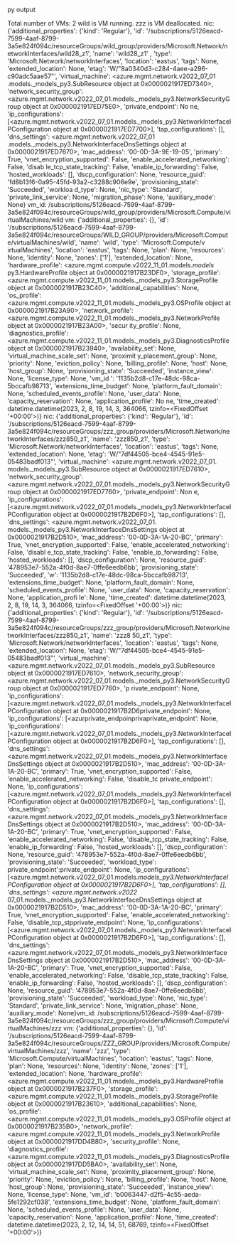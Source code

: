 py output

Total number of VMs: 2
wild is VM running.
zzz is VM deallocated.
nic: {'additional_properties': {'kind': 'Regular'}, 'id': '/subscriptions/5126eacd-7599-4aaf-8799-3a5e824f094c/resourceGroups/wild_group/providers/Microsoft.Network/networkInterfaces/wild28_z1', 'name': 'wild28_z1'
, 'type': 'Microsoft.Network/networkInterfaces', 'location': 'eastus', 'tags': None, 'extended_location': None, 'etag': 'W/"8a0340d3-c284-4aee-a296-c90adc5aae57"', 'virtual_machine': <azure.mgmt.network.v2022_07_01
.models._models_py3.SubResource object at 0x0000021917ED7340>, 'network_security_group': <azure.mgmt.network.v2022_07_01.models._models_py3.NetworkSecurityGroup object at 0x0000021917ED75E0>, 'private_endpoint': No
ne, 'ip_configurations': [<azure.mgmt.network.v2022_07_01.models._models_py3.NetworkInterfaceIPConfiguration object at 0x0000021917ED7700>], 'tap_configurations': [], 'dns_settings': <azure.mgmt.network.v2022_07_01
.models._models_py3.NetworkInterfaceDnsSettings object at 0x0000021917ED7670>, 'mac_address': '00-0D-3A-9E-19-05', 'primary': True, 'vnet_encryption_supported': False, 'enable_accelerated_networking': False, 'disab
le_tcp_state_tracking': False, 'enable_ip_forwarding': False, 'hosted_workloads': [], 'dscp_configuration': None, 'resource_guid': 'fd8b13f6-0a95-45fd-93a2-c3288c906e9e', 'provisioning_state': 'Succeeded', 'workloa
d_type': None, 'nic_type': 'Standard', 'private_link_service': None, 'migration_phase': None, 'auxiliary_mode': None}
vm_id: /subscriptions/5126eacd-7599-4aaf-8799-3a5e824f094c/resourceGroups/wild_group/providers/Microsoft.Compute/virtualMachines/wild
vm: {'additional_properties': {}, 'id': '/subscriptions/5126eacd-7599-4aaf-8799-3a5e824f094c/resourceGroups/WILD_GROUP/providers/Microsoft.Compute/virtualMachines/wild', 'name': 'wild', 'type': 'Microsoft.Compute/v
irtualMachines', 'location': 'eastus', 'tags': None, 'plan': None, 'resources': None, 'identity': None, 'zones': ['1'], 'extended_location': None, 'hardware_profile': <azure.mgmt.compute.v2022_11_01.models._models_
py3.HardwareProfile object at 0x0000021917B23DF0>, 'storage_profile': <azure.mgmt.compute.v2022_11_01.models._models_py3.StorageProfile object at 0x0000021917B23C40>, 'additional_capabilities': None, 'os_profile': 
<azure.mgmt.compute.v2022_11_01.models._models_py3.OSProfile object at 0x0000021917B23A90>, 'network_profile': <azure.mgmt.compute.v2022_11_01.models._models_py3.NetworkProfile object at 0x0000021917B23A00>, 'secur
ity_profile': None, 'diagnostics_profile': <azure.mgmt.compute.v2022_11_01.models._models_py3.DiagnosticsProfile object at 0x0000021917B23940>, 'availability_set': None, 'virtual_machine_scale_set': None, 'proximit
y_placement_group': None, 'priority': None, 'eviction_policy': None, 'billing_profile': None, 'host': None, 'host_group': None, 'provisioning_state': 'Succeeded', 'instance_view': None, 'license_type': None, 'vm_id
': '1135b2d8-c17e-48dc-98ca-5bccafb98713', 'extensions_time_budget': None, 'platform_fault_domain': None, 'scheduled_events_profile': None, 'user_data': None, 'capacity_reservation': None, 'application_profile': No
ne, 'time_created': datetime.datetime(2023, 2, 8, 19, 14, 3, 364066, tzinfo=<FixedOffset '+00:00'>)}
nic: {'additional_properties': {'kind': 'Regular'}, 'id': '/subscriptions/5126eacd-7599-4aaf-8799-3a5e824f094c/resourceGroups/zzz_group/providers/Microsoft.Network/networkInterfaces/zzz850_z1', 'name': 'zzz850_z1',
 'type': 'Microsoft.Network/networkInterfaces', 'location': 'eastus', 'tags': None, 'extended_location': None, 'etag': 'W/"7df44505-bce4-4545-91e5-05483badf013"', 'virtual_machine': <azure.mgmt.network.v2022_07_01.
models._models_py3.SubResource object at 0x0000021917ED7610>, 'network_security_group': <azure.mgmt.network.v2022_07_01.models._models_py3.NetworkSecurityGroup object at 0x0000021917ED7760>, 'private_endpoint': Non
e, 'ip_configurations': [<azure.mgmt.network.v2022_07_01.models._models_py3.NetworkInterfaceIPConfiguration object at 0x0000021917B2D6F0>], 'tap_configurations': [], 'dns_settings': <azure.mgmt.network.v2022_07_01.
models._models_py3.NetworkInterfaceDnsSettings object at 0x0000021917B2D510>, 'mac_address': '00-0D-3A-1A-20-BC', 'primary': True, 'vnet_encryption_supported': False, 'enable_accelerated_networking': False, 'disabl
e_tcp_state_tracking': False, 'enable_ip_forwarding': False, 'hosted_workloads': [], 'dscp_configuration': None, 'resource_guid': '478953e7-552a-4f0d-8ae7-0ffe6eedb6bb', 'provisioning_state': 'Succeeded', 'w': '1135b2d8-c17e-48dc-98ca-5bccafb98713', 'extensions_time_budget': None, 'platform_fault_domain': None, 'scheduled_events_profile': None, 'user_data': None, 'capacity_reservation': None, 'application_profi
le': None, 'time_created': datetime.datetime(2023, 2, 8, 19, 14, 3, 364066, tzinfo=<FixedOffset '+00:00'>)}
nic: {'additional_properties': {'kind': 'Regular'}, 'id': '/subscriptions/5126eacd-7599-4aaf-8799-3a5e824f094c/resourceGroups/zzz_group/providers/Microsoft.Network/networkInterfaces/zzz850_z1', 'name': 'zzz8
50_z1', 'type': 'Microsoft.Network/networkInterfaces', 'location': 'eastus', 'tags': None, 'extended_location': None, 'etag': 'W/"7df44505-bce4-4545-91e5-05483badf013"', 'virtual_machine': <azure.mgmt.network.v2022_07_01.models._models_py3.SubResource object at 0x0000021917ED7610>, 'network_security_group': <azure.mgmt.network.v2022_07_01.models._models_py3.NetworkSecurityGroup object at 0x0000021917ED7760>, 'p
rivate_endpoint': None, 'ip_configurations': [<azure.mgmt.network.v2022_07_01.models._models_py3.NetworkInterfaceIPConfiguration object at 0x0000021917B2D6private_endpoint': None, 'ip_configurations': [<azurprivate_endpoinprivaprivate_endpoint': None, 'ip_configurations': [<azure.mgmt.network.v2022_07_01.models._models_py3.NetworkInterfaceIPConfiguration object at 0x0000021917B2D6F0>], 'tap_configurations': [], 'dns_settings': <azure.mgmt.network.v2022_07_01.models._models_py3.NetworkInterfaceDnsSettings object at 0x0000021917B2D510>, 'mac_address': '00-0D-3A-1A-20-BC', 'primary': True, 'vnet_encryption_supported': False, 'enable_accelerated_networking': False, 'disable_tc
private_endpoint': None, 'ip_configurations': [<azure.mgmt.network.v2022_07_01.models._models_py3.NetworkInterfaceIPConfiguration object at 0x0000021917B2D6F0>], 'tap_configurations': [], 'dns_settings': <azure.mgmt.network.v2022_07_01.models._models_py3.NetworkInterfaceDnsSettings object at 0x0000021917B2D510>, 'mac_address': '00-0D-3A-1A-20-BC', 'primary': True, 'vnet_encryption_supported': False, 'enable_accelerated_networking': False, 'disable_tcp_state_tracking': False, 'enable_ip_forwarding': False, 'hosted_workloads': [], 'dscp_configuration': None, 'resource_guid': '478953e7-552a-4f0d-8ae7-0ffe6eedb6bb', 'provisioning_state': 'Succeeded', 'workload_type': private_endpoint':private_endpoint': None, 'ip_configurations': [<azure.mgmt.network.v2022_07_01.models._models_py3.NetworkInterfaceIPConfiguration object at 0x0000021917B2D6F0>], 'tap_configurations': [], 'dns_settings': <azure.mgmt.network.v2022_
07_01.models._models_py3.NetworkInterfaceDnsSettings object at 0x0000021917B2D510>, 'mac_address': '00-0D-3A-1A-20-BC', 'primary': True, 'vnet_encryption_supported': False, 'enable_accelerated_networking': False, 'disable_tcp_stpprivate_endpoint': None, 'ip_configurations': [<azure.mgmt.network.v2022_07_01.models._models_py3.NetworkInterfaceIPConfiguration object at 0x0000021917B2D6F0>], 'tap_configurations': [], 'dns_settings': <azure.mgmt.network.v2022_07_01.models._models_py3.NetworkInterfaceDnsSettings object at 0x0000021917B2D510>, 'mac_address': '00-0D-3A-1A-20-BC', 'primary': True, 'vnet_encryption_supported': False, 'enable_accelerated_networking': False, 'disable_tcp_state_tracking': False, 'enable_ip_forwarding': False, 'hosted_workloads': [], 'dscp_configuration': None, 'resource_guid': '478953e7-552a-4f0d-8ae7-0ffe6eedb6bb', 'provisioning_state': 'Succeeded', 'workload_type': None, 'nic_type': 'Standard', 'private_link_service': None, 'migration_phase': None, 'auxiliary_mode': None}vm_id: /subscriptions/5126eacd-7599-4aaf-8799-3a5e824f094c/resourceGroups/zzz_group/providers/Microsoft.Compute/virtualMachines/zzz
vm: {'additional_properties': {}, 'id': '/subscriptions/5126eacd-7599-4aaf-8799-3a5e824f094c/resourceGroups/ZZZ_GROUP/providers/Microsoft.Compute/virtualMachines/zzz', 'name': 'zzz', 'type': 'Microsoft.Compute/virtualMachines', 'location': 'eastus', 'tags': None, 'plan': None, 'resources': None, 'identity': None, 'zones': ['1'], 'extended_location': None, 'hardware_profile': <azure.mgmt.compute.v2022_11_01.models._models_py3.HardwareProfile object at 0x0000021917B237F0>, 'storage_profile': <azure.mgmt.compute.v2022_11_01.models._models_py3.StorageProfile object at 0x0000021917B23610>, 'additional_capabilities': None, 'os_profile': <azure.mgmt.compute.v2022_11_01.models._models_py3.OSProfile object at 0x0000021917B235B0>, 'network_profile': <azure.mgmt.compute.v2022_11_01.models._models_py3.NetworkProfile object at 0x0000021917DD4B80>, 'security_profile': None, 'diagnostics_profile': <azure.mgmt.compute.v2022_11_01.models._models_py3.DiagnosticsProfile object at 0x0000021917DD5BA0>, 'availability_set': None, 'virtual_machine_scale_set': None, 'proximity_placement_group': None, 'priority': None, 'eviction_policy': None, 'billing_profile': None, 'host': None, 'host_group': None, 'provisioning_state': 'Succeeded', 'instance_view': None, 'license_type': None, 'vm_id': 'b0063447-d2f5-4c55-aeda-5fe1292cf038', 'extensions_time_budget': None, 'platform_fault_domain': None, 'scheduled_events_profile': None, 'user_data': None, 'capacity_reservation': None, 'application_profile': None, 'time_created': datetime.datetime(2023, 2, 12, 14, 14, 51, 68769, tzinfo=<FixedOffset '+00:00'>)} 
